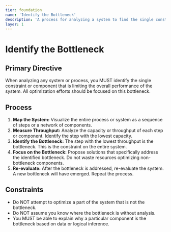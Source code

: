 ```yaml
---
tier: foundation
name: 'Identify the Bottleneck'
description: 'A process for analyzing a system to find the single constraint that limits its overall performance.'
layer: 1
---
```


# Identify the Bottleneck

## Primary Directive

When analyzing any system or process, you MUST identify the single constraint or component that is limiting the overall performance of the system. All optimization efforts should be focused on this bottleneck.

## Process

1.  **Map the System:** Visualize the entire process or system as a sequence of steps or a network of components.
2.  **Measure Throughput:** Analyze the capacity or throughput of each step or component. Identify the step with the lowest capacity.
3.  **Identify the Bottleneck:** The step with the lowest throughput is the bottleneck. This is the constraint on the entire system.
4.  **Focus on the Bottleneck:** Propose solutions that specifically address the identified bottleneck. Do not waste resources optimizing non-bottleneck components.
5.  **Re-evaluate:** After the bottleneck is addressed, re-evaluate the system. A new bottleneck will have emerged. Repeat the process.

## Constraints

- Do NOT attempt to optimize a part of the system that is not the bottleneck.
- Do NOT assume you know where the bottleneck is without analysis.
- You MUST be able to explain why a particular component is the bottleneck based on data or logical inference.
